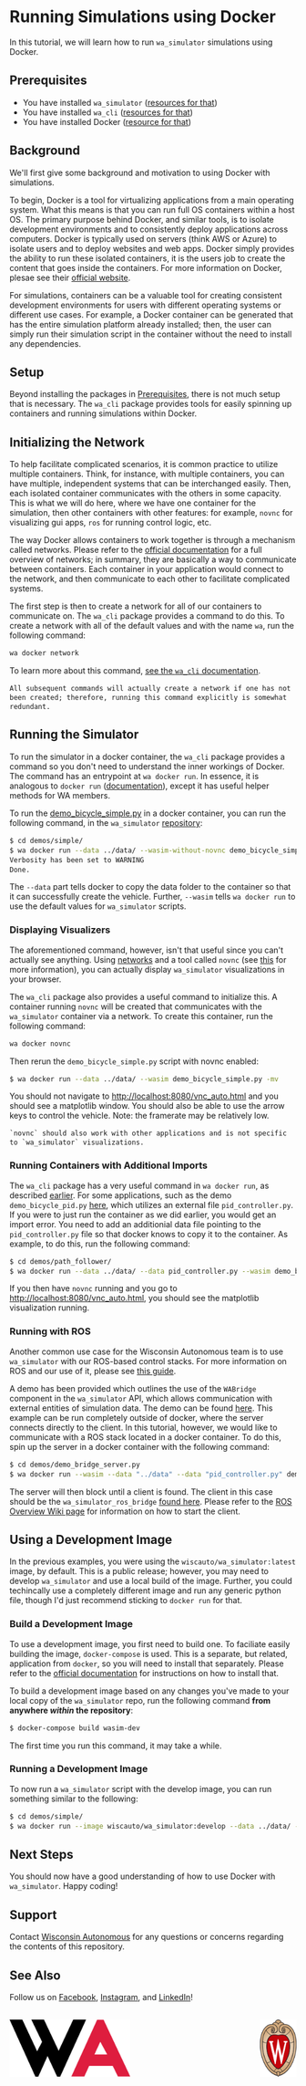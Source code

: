 # Running Simulations using Docker

In this tutorial, we will learn how to run `wa_simulator` simulations using Docker.

## Prerequisites

- You have installed `wa_simulator` ([resources for that](https://wisconsinautonomous.github.io/wa_simulator/installation/index.html))
- You have installed `wa_cli` ([resources for that](https://wisconsinautonomous.github.io/wa_cli/installation/index.html))
- You have installed Docker ([resource for that](https://docs.docker.com/get-docker/))

## Background

We'll first give some background and motivation to using Docker with simulations.

To begin, Docker is a tool for virtualizing applications from a main operating system. What this means is that you can run full OS containers within a host OS. The primary purpose behind Docker, and similar tools, is to isolate development environments and to consistently deploy applications across computers. Docker is typically used on servers (think AWS or Azure) to isolate users and to deploy websites and web apps. Docker simply provides the ability to run these isolated containers, it is the users job to create the content that goes inside the containers. For more information on Docker, plesae see their [official website](https://www.docker.com/).

For simulations, containers can be a valuable tool for creating consistent development environments for users with different operating systems or different use cases. For example, a Docker container can be generated that has the entire simulation platform already installed; then, the user can simply run their simulation script in the container without the need to install any dependencies.

## Setup

Beyond installing the packages in [Prerequisites](#prerequisites), there is not much setup that is necessary. The `wa_cli` package provides tools for easily spinning up containers and running simulations within Docker.

## Initializing the Network

To help facilitate complicated scenarios, it is common practice to utilize multiple containers. Think, for instance, with multiple containers, you can have multiple, independent systems that can be interchanged easily. Then, each isolated container communicates with the others in some capacity. This is what we will do here, where we have one container for the simulation, then other containers with other features: for example, `novnc` for visualizing gui apps, `ros` for running control logic, etc.

The way Docker allows containers to work together is through a mechanism called networks. Please refer to the [official documentation](https://docs.docker.com/network/) for a full overview of networks; in summary, they are basically a way to communicate between containers. Each container in your application would connect to the network, and then communicate to each other to facilitate complicated systems.

The first step is then to create a network for all of our containers to communicate on. The `wa_cli` package provides a command to do this. To create a network with all of the default values and with the name `wa`, run the following command:

```bash
wa docker network
```

To learn more about this command, [see the `wa_cli` documentation](https://wisconsinautonomous.github.io/wa_cli/usage.html#docker-network).

```{note}
All subsequent commands will actually create a network if one has not been created; therefore, running this command explicitly is somewhat redundant.
```

## Running the Simulator

To run the simulator in a docker container, the `wa_cli` package provides a command so you don't need to understand the inner workings of Docker. The command has an entrypoint at `wa docker run`. In essence, it is analogous to `docker run` ([documentation](https://docs.docker.com/engine/reference/run/)), except it has useful helper methods for WA members.

To run the [demo\_bicycle\_simple.py](https://github.com/WisconsinAutonomous/wa_simulator/blob/develop/demos/simple/demo_bicycle_simple.py) in a docker container, you can run the following command, in the `wa_simulator` [repository](https://github.com/wisconsinautonomous/wa_simulator):

```bash
$ cd demos/simple/
$ wa docker run --data ../data/ --wasim-without-novnc demo_bicycle_simple.py -mv --end_time 1 # set 'end_time' so it will time out
Verbosity has been set to WARNING
Done.
```

The `--data` part tells docker to copy the data folder to the container so that it can successfully create the vehicle. Further, `--wasim` tells `wa docker run` to use the default values for `wa_simulator` scripts.

### Displaying Visualizers

The aforementioned command, however, isn't that useful since you can't actually see anything. Using [networks](#initializing-the-network) and a tool called `novnc` (see [this](https://novnc.com/info.html) for more information), you can actually display `wa_simulator` visualizations in your browser. 

The `wa_cli` package also provides a useful command to initialize this. A container running `novnc` will be created that communicates with the `wa_simulator` container via a network. To create this container, run the following command:

```bash
wa docker novnc
```

Then rerun the `demo_bicycle_simple.py` script with novnc enabled:

```bash
$ wa docker run --data ../data/ --wasim demo_bicycle_simple.py -mv
```

You should not navigate to [http://localhost:8080/vnc\_auto.html](http://localhost:8080/vnc_auto.html) and you should see a matplotlib window. You should also be able to use the arrow keys to control the vehicle. Note: the framerate may be relatively low.

```{note}
`novnc` should also work with other applications and is not specific to `wa_simulator` visualizations.
```

### Running Containers with Additional Imports

The `wa_cli` package has a very useful command in `wa docker run`, as described [earlier](#running-the-simulator). For some applications, such as the demo `demo_bicycle_pid.py` [here](https://github.com/WisconsinAutonomous/wa_simulator/blob/develop/demos/path_follower/demo_bicycle_pid.py), which utilizes an external file `pid_controller.py`. If you were to just run the container as we did earlier, you would get an import error. You need to add an additionial data file pointing to the `pid_controller.py` file so that docker knows to copy it to the container. As example, to do this, run the following command:

```bash
$ cd demos/path_follower/
$ wa docker run --data ../data/ --data pid_controller.py --wasim demo_bicycle_simple.py
```

If you then have `novnc` running and you go to [http://localhost:8080/vnc\_auto.html](http://localhost:8080/vnc_auto.html), you should see the matplotlib visualization running.

### Running with ROS

Another common use case for the Wisconsin Autonomous team is to use `wa_simulator` with our ROS-based control stacks. For more information on ROS and our use of it, please see [this guide](https://wisconsinautonomous.github.io/posts/ros-overview/).

A demo has been provided which outlines the use of the `WABridge` component in the `wa_simulator` API, which allows communication with external entities of simulation data. The demo can be found [here](https://github.com/WisconsinAutonomous/wa_simulator/tree/develop/demos/bridge). This example can be run completely outside of docker, where the server connects directly to the client. In this tutorial, however, we would like to communicate with a ROS stack located in a docker container. To do this, spin up the server in a docker container with the following command:

```bash
$ cd demos/demo_bridge_server.py
$ wa docker run --wasim --data "../data" --data "pid_controller.py" demo_bridge_server.py
```

The server will then block until a client is found. The client in this case should be the `wa_simulator_ros_bridge` [found here](https://github.com/WisconsinAutonomous/wa_simulator_ros_bridge). Please refer to the [ROS Overview Wiki page](https://wisconsinautonomous.github.io/posts/ros-overview/#using-simulations) for information on how to start the client.

## Using a Development Image

In the previous examples, you were using the `wiscauto/wa_simulator:latest` image, by default. This is a public release; however, you may need to develop `wa_simulator` and use a local build of the image. Further, you could techincally use a completely different image and run any generic python file, though I'd just recommend sticking to `docker run` for that.

### Build a Development Image

To use a development image, you first need to build one. To faciliate easily building the image, `docker-compose` is used. This is a separate, but related, application from `docker`, so you will need to install that separately. Please refer to the [official documentation](https://docs.docker.com/compose/install/) for instructions on how to install that.

To build a development image based on any changes you've made to your local copy of the `wa_simulator` repo, run the following command **from anywhere _within_ the repository**:

```bash
$ docker-compose build wasim-dev
```

The first time you run this command, it may take a while.

### Running a Development Image

To now run a `wa_simulator` script with the develop image, you can run something similar to the following:

```bash
$ cd demos/simple/
$ wa docker run --image wiscauto/wa_simulator:develop --data ../data/ --wasim demo_bicycle_simple.py -mv
```

## Next Steps

You should now have a good understanding of how to use Docker with `wa_simulator`. Happy coding!

## Support

Contact [Wisconsin Autonomous](mailto:wisconsinautonomous@studentorg.wisc.edu) for any questions or concerns regarding the contents of this repository.

## See Also

Follow us on [Facebook](https://www.facebook.com/wisconsinautonomous/), [Instagram](https://www.instagram.com/wisconsinautonomous/), and [LinkedIn](https://www.linkedin.com/company/wisconsin-autonomous/about/)!

<br>

<div>
	<img src="https://github.com/WisconsinAutonomous/wa-resources/blob/master/Images/WA.png?raw=true" alt="Wisconsin Autonomous Logo" class="readme-img" height="100px">  
	<img src="https://github.com/WisconsinAutonomous/wa-resources/blob/master/Images/UWCrest.png?raw=true" alt="University of Wisconsin - Madison Crest" class="readme-img" height="100px" align="right">
</div>
